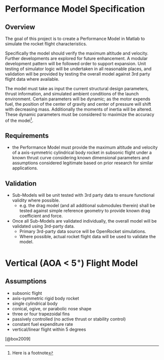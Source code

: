 # Performance Model Specification

## Overview 
The goal of this project is to create a Performance Model in Matlab to simulate the rocket flight characteristics.

Specifically the model should verify the maximum altitude and velocity. Further developments are explored for future enhancement. A modular development pattern will be followed order to support expansion. Unit testing of simulator logic will be undertaken in all reasonable places, and validation will be provided by testing the overall model against 3rd party flight data where available.

The model must take as input the current structural design parameters, thrust information, and simulated ambient conditions of the launch environment. Certain parameters will be dynamic; as the motor expends fuel, the position of the center of gravity and center of pressure will shift with decreasing mass. Additionally the moments of inertia will be altered. These dynamic parameters must be considered to maximize the accuracy of the model[^fn].

[^fn]: Here is a footnote

## Requirements

- the Performance Model must provide the maximum altitude and velocity of a axis-symmetric cylindrical body rocket in subsonic flight under a known thrust curve considering known dimensional parameters and assumptions considered legitimate based on prior research for similar applications.

## Validation

- Sub-Models will be unit tested with 3rd party data to ensure functional validity where possible.
    - e.g. the drag model (and all additional submodules therein) shall be tested against simple reference geometry to provide known drag coefficient and force.
- Once all Sub-Models are validated individually, the overall model will be validated using 3rd-party data.
    - Primary 3rd-party data source will be OpenRocket simulations.
    - Where possible, actual rocket flight data will be used to validate the model.

# Vertical (AOA < 5$^\circ$) Flight Model

## Assumptions

- subsonic flight
- axis-symmetric rigid body rocket
- single cylindrical body 
- conical, ogive, or parabolic nose shape 
- three or four trapezoidal fins 
- passively controlled (no active thrust or stability control)
- constant fuel expenditure rate
- vertical/linear flight within 5 degrees

[@box2009] 
